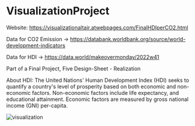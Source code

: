 # VisualizationProject
Website: https://visualizationaltair.atwebpages.com/FinalHDIperCO2.html

Data for CO2 Emission -> https://databank.worldbank.org/source/world-development-indicators

Data for HDI -> https://data.world/makeovermonday/2022w41

Part of a Final Project, Five Design-Sheet - Realization

About HDI:
The United Nations' Human Development Index (HDI) seeks to quantify a country's level of prosperity based on both economic and non-economic factors. 
Non-economic factors include life expectancy, and educational attainment. Economic factors are measured by gross national income (GNI) per-capita.

![visualization](https://user-images.githubusercontent.com/70742141/199972855-ebcaf8a3-10f3-4d56-973b-12b47dccfc9c.png)
